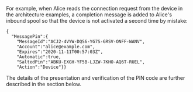 
For example, when Alice reads the connection request from the device in the architecture 
examples, a completion message is added to Alice's inbound spool so that the device is not 
activated a second time by mistake:

~~~~
{
  "MessagePin":{
    "MessageId":"ACJ2-4VYW-DQS6-YG7S-6RSV-ONFF-WANV",
    "Account":"alice@example.com",
    "Expires":"2020-11-11T00:57:03Z",
    "Automatic":true,
    "SaltedPin":"ABKU-EXGH-YF5B-LJZW-7KHO-AQ6T-RUEL",
    "Action":"Device"}}
~~~~

The details of the presentation and verification of the PIN code
are further described in the section below.

